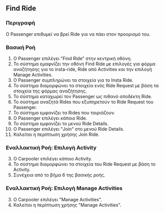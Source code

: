 ## Find Ride

### Περιγραφή

Ο Passenger επιθυμεί να βρεί Ride για να πάει στον προορισμό του.

### Βασική Ροή

1. Ο Passenger επιλέγει "Find Ride" στην κεντρική οθόνη.
2. Το σύστημα εμαφνίζει την οθόνη Find Ride με επιλογές για φόρμα αναζήτησης για το insta-ride, Ride από Activities και την επιλογή Manage Activities.
4. O Passenger συμπληρώνει τα στοιχεία για το Insta Ride.
5. Το σύστημα διαμορφώνει τα στοιχεία ενός Ride Request με βάση τα στοιχεία της φόρμας αναζήτησης.
6. Το σύστημα καταχωρεί τον Passenger ως πιθανό αποδέκτη Ride.
7. Το σύστημα αναζητά Rides που εξυπηρετούν το Ride Request του Passenger.
8. Το σύστημα εμφανίζει τα Rides που ταιριάζουν.
9. Ο Passenger επιλέγει κάποιο Ride.
10. Το σύστημα εμφανίζει το μενού Ride Details.
11. Ο Passenger επιλέγει "Join" στο μενού Ride Details.
12. Καλείται η περίπτωση χρήσης Join Ride.

### Εναλλακτική Ροή: Επιλογή Activity

3. Ο Carpooler επιλέγει κάποιο Activity.
4. Το σύστημα διαμορφώνει τα στοιχεία του Ride Request με βάση το Activity.
5. Συνέχεια από το βήμα 6 της βασικής ροής.

### Εναλλακτική Ροή: Επιλογή Manage Activities

3. Ο Carpooler επιλέγει "Manage Activities".
4. Καλείται η περίπτωση χρήσης "Manage Activities".
